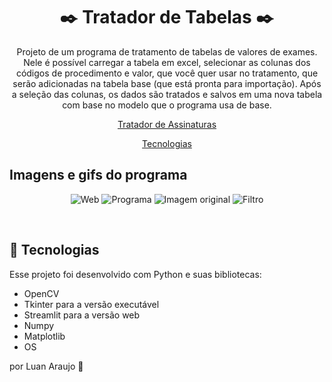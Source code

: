 <h1 align="center"> ✒️ Tratador de Tabelas ✒️ </h1>

<p align="center">
Projeto de um programa de tratamento de tabelas de valores de exames. Nele é possível carregar a tabela em excel, selecionar as colunas dos códigos de procedimento e valor, que você quer usar no tratamento, que serão adicionadas na tabela base (que está pronta para importação). Após a seleção das colunas, os dados são tratados e salvos em uma nova tabela com base no modelo que o programa usa de base.<br/>

<p align="center">
<a  href="https://trataimagem.streamlit.app/">Tratador de Assinaturas</a>
</p>

<p align="center">
  <a href="#-tecnologias">Tecnologias</a>
</p>

## Imagens e gifs do programa

<p align="center">
  <img alt="Web" src="img/web.png">
  <img alt="Programa" src="img/imagem.gif">
  <img alt="Imagem original" src="img/teste.jpeg">
  <img alt="Filtro" src="img/filtro.gif">
</p>

<br>

## 🚀 Tecnologias

Esse projeto foi desenvolvido com Python e suas bibliotecas:

- OpenCV
- Tkinter para a versão executável
- Streamlit para a versão web
- Numpy
- Matplotlib
- OS

por Luan Araujo :wave:
